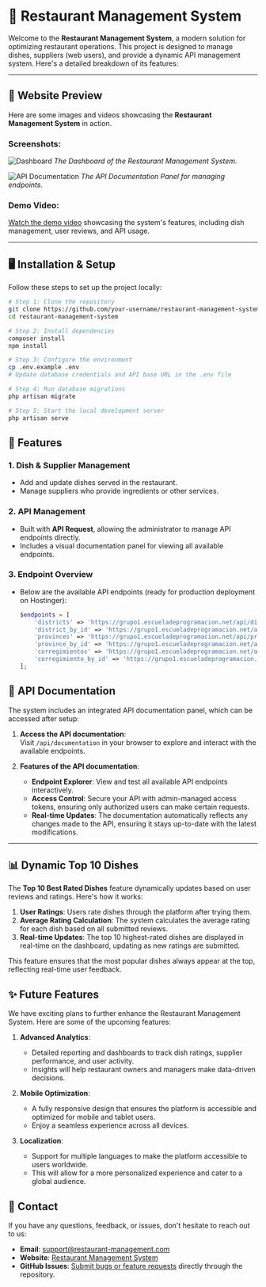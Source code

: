 # 🍴 Restaurant Management System

Welcome to the **Restaurant Management System**, a modern solution for optimizing restaurant operations. This project is designed to manage dishes, suppliers (web users), and provide a dynamic API management system. Here's a detailed breakdown of its features:


---
## 📸 Website Preview

Here are some images and videos showcasing the **Restaurant Management System** in action.

### Screenshots:
![Dashboard](github/media/screenshots/dashboard.png)
*The Dashboard of the Restaurant Management System.*

![API Documentation](github/media/screenshots/api-doc.png)
*The API Documentation Panel for managing endpoints.*

### Demo Video:
[Watch the demo video](github/media/videos/demo.mp4) showcasing the system's features, including dish management, user reviews, and API usage.

---
## 🖥️ Installation & Setup

Follow these steps to set up the project locally:

```bash
# Step 1: Clone the repository
git clone https://github.com/your-username/restaurant-management-system.git
cd restaurant-management-system

# Step 2: Install dependencies
composer install
npm install

# Step 3: Configure the environment
cp .env.example .env
# Update database credentials and API base URL in the .env file

# Step 4: Run database migrations
php artisan migrate

# Step 5: Start the local development server
php artisan serve

```
## 🎯 Features

### 1. **Dish & Supplier Management**
- Add and update dishes served in the restaurant.
- Manage suppliers who provide ingredients or other services.

### 2. **API Management**
- Built with **API Request**, allowing the administrator to manage API endpoints directly.
- Includes a visual documentation panel for viewing all available endpoints.

### 3. **Endpoint Overview**
- Below are the available API endpoints (ready for production deployment on Hostinger):
  ```php
  $endpoints = [
      'districts' => 'https://grupo1.escueladeprogramacion.net/api/districts',
      'district_by_id' => 'https://grupo1.escueladeprogramacion.net/api/districts/1',
      'provinces' => 'https://grupo1.escueladeprogramacion.net/api/provinces',
      'province_by_id' => 'https://grupo1.escueladeprogramacion.net/api/provinces/1',
      'corregimientos' => 'https://grupo1.escueladeprogramacion.net/api/corregimientos',
      'corregimiento_by_id' => 'https://grupo1.escueladeprogramacion.net/api/corregimientos/1',
  ];
   ``` 
## 🔗 API Documentation

The system includes an integrated API documentation panel, which can be accessed after setup:

1. **Access the API documentation**:  
   Visit `/api/documentation` in your browser to explore and interact with the available endpoints.

2. **Features of the API documentation**:
   - **Endpoint Explorer**: View and test all available API endpoints interactively.
   - **Access Control**: Secure your API with admin-managed access tokens, ensuring only authorized users can make certain requests.
   - **Real-time Updates**: The documentation automatically reflects any changes made to the API, ensuring it stays up-to-date with the latest modifications.

--- 


## 📊 Dynamic Top 10 Dishes

The **Top 10 Best Rated Dishes** feature dynamically updates based on user reviews and ratings. Here's how it works:

1. **User Ratings**: Users rate dishes through the platform after trying them.  
2. **Average Rating Calculation**: The system calculates the average rating for each dish based on all submitted reviews.
3. **Real-time Updates**: The top 10 highest-rated dishes are displayed in real-time on the dashboard, updating as new ratings are submitted.

This feature ensures that the most popular dishes always appear at the top, reflecting real-time user feedback.

## ✨ Future Features

We have exciting plans to further enhance the Restaurant Management System. Here are some of the upcoming features:

1. **Advanced Analytics**:  
   - Detailed reporting and dashboards to track dish ratings, supplier performance, and user activity.  
   - Insights will help restaurant owners and managers make data-driven decisions.

2. **Mobile Optimization**:  
   - A fully responsive design that ensures the platform is accessible and optimized for mobile and tablet users.  
   - Enjoy a seamless experience across all devices.

3. **Localization**:  
   - Support for multiple languages to make the platform accessible to users worldwide.  
   - This will allow for a more personalized experience and cater to a global audience.

## 📧 Contact

If you have any questions, feedback, or issues, don't hesitate to reach out to us:

- **Email**: [support@restaurant-management.com](mailto:support@restaurant-management.com)  
- **Website**: [Restaurant Management System](https://grupo1.escueladeprogramacion.net)  
- **GitHub Issues**: [Submit bugs or feature requests](https://github.com/your-username/restaurant-management-system/issues) directly through the repository.

